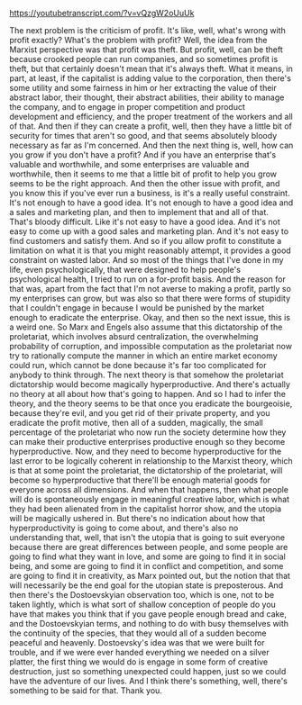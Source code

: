 https://youtubetranscript.com/?v=vQzgW2oUuUk

 The next problem is the criticism of profit. It's like, well, what's wrong with profit exactly? What's the problem with profit? Well, the idea from the Marxist perspective was that profit was theft. But profit, well, can be theft because crooked people can run companies, and so sometimes profit is theft, but that certainly doesn't mean that it's always theft. What it means, in part, at least, if the capitalist is adding value to the corporation, then there's some utility and some fairness in him or her extracting the value of their abstract labor, their thought, their abstract abilities, their ability to manage the company, and to engage in proper competition and product development and efficiency, and the proper treatment of the workers and all of that. And then if they can create a profit, well, then they have a little bit of security for times that aren't so good, and that seems absolutely bloody necessary as far as I'm concerned. And then the next thing is, well, how can you grow if you don't have a profit? And if you have an enterprise that's valuable and worthwhile, and some enterprises are valuable and worthwhile, then it seems to me that a little bit of profit to help you grow seems to be the right approach. And then the other issue with profit, and you know this if you've ever run a business, is it's a really useful constraint. It's not enough to have a good idea. It's not enough to have a good idea and a sales and marketing plan, and then to implement that and all of that. That's bloody difficult. Like it's not easy to have a good idea. And it's not easy to come up with a good sales and marketing plan. And it's not easy to find customers and satisfy them. And so if you allow profit to constitute a limitation on what it is that you might reasonably attempt, it provides a good constraint on wasted labor. And so most of the things that I've done in my life, even psychologically, that were designed to help people's psychological health, I tried to run on a for-profit basis. And the reason for that was, apart from the fact that I'm not averse to making a profit, partly so my enterprises can grow, but was also so that there were forms of stupidity that I couldn't engage in because I would be punished by the market enough to eradicate the enterprise. Okay, and then so the next issue, this is a weird one. So Marx and Engels also assume that this dictatorship of the proletariat, which involves absurd centralization, the overwhelming probability of corruption, and impossible computation as the proletariat now try to rationally compute the manner in which an entire market economy could run, which cannot be done because it's far too complicated for anybody to think through. The next theory is that somehow the proletariat dictatorship would become magically hyperproductive. And there's actually no theory at all about how that's going to happen. And so I had to infer the theory, and the theory seems to be that once you eradicate the bourgeoisie, because they're evil, and you get rid of their private property, and you eradicate the profit motive, then all of a sudden, magically, the small percentage of the proletariat who now run the society determine how they can make their productive enterprises productive enough so they become hyperproductive. Now, and they need to become hyperproductive for the last error to be logically coherent in relationship to the Marxist theory, which is that at some point the proletariat, the dictatorship of the proletariat, will become so hyperproductive that there'll be enough material goods for everyone across all dimensions. And when that happens, then what people will do is spontaneously engage in meaningful creative labor, which is what they had been alienated from in the capitalist horror show, and the utopia will be magically ushered in. But there's no indication about how that hyperproductivity is going to come about, and there's also no understanding that, well, that isn't the utopia that is going to suit everyone because there are great differences between people, and some people are going to find what they want in love, and some are going to find it in social being, and some are going to find it in conflict and competition, and some are going to find it in creativity, as Marx pointed out, but the notion that that will necessarily be the end goal for the utopian state is preposterous. And then there's the Dostoevskyian observation too, which is one, not to be taken lightly, which is what sort of shallow conception of people do you have that makes you think that if you gave people enough bread and cake, and the Dostoevskyian terms, and nothing to do with busy themselves with the continuity of the species, that they would all of a sudden become peaceful and heavenly. Dostoevsky's idea was that we were built for trouble, and if we were ever handed everything we needed on a silver platter, the first thing we would do is engage in some form of creative destruction, just so something unexpected could happen, just so we could have the adventure of our lives. And I think there's something, well, there's something to be said for that. Thank you.